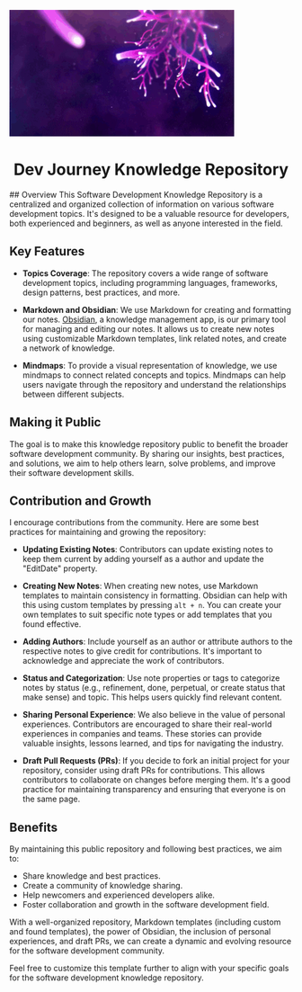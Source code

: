 
![](_Images/2Osh.gif)

<div style="text-align:center;"><h1>Dev Journey Knowledge Repository </h1></div>
## Overview
This Software Development Knowledge Repository is a centralized and organized collection of information on various software development topics. It's designed to be a valuable resource for developers, both experienced and beginners, as well as anyone interested in the field.

## Key Features

- **Topics Coverage**: The repository covers a wide range of software development topics, including programming languages, frameworks, design patterns, best practices, and more.

- **Markdown and Obsidian**: We use Markdown for creating and formatting our notes. [Obsidian](https://obsidian.md/), a knowledge management app, is our primary tool for managing and editing our notes. It allows us to create new notes using customizable Markdown templates, link related notes, and create a network of knowledge.

- **Mindmaps**: To provide a visual representation of knowledge, we use mindmaps to connect related concepts and topics. Mindmaps can help users navigate through the repository and understand the relationships between different subjects.

## Making it Public

The goal is to make this knowledge repository public to benefit the broader software development community. By sharing our insights, best practices, and solutions, we aim to help others learn, solve problems, and improve their software development skills.

## Contribution and Growth

I encourage contributions from the community. Here are some best practices for maintaining and growing the repository:

- **Updating Existing Notes**: Contributors can update existing notes to keep them current by adding yourself as a author and update the "EditDate" property.

- **Creating New Notes**: When creating new notes, use Markdown templates to maintain consistency in formatting. Obsidian can help with this using custom templates by pressing `alt + n`. You can create your own templates to suit specific note types or add templates that you found effective.

- **Adding Authors**: Include yourself as an author or attribute authors to the respective notes to give credit for contributions. It's important to acknowledge and appreciate the work of contributors.

- **Status and Categorization**: Use note properties or tags to categorize notes by status (e.g., refinement, done, perpetual, or create status that make sense) and topic. This helps users quickly find relevant content.

- **Sharing Personal Experience**: We also believe in the value of personal experiences. Contributors are encouraged to share their real-world experiences in companies and teams. These stories can provide valuable insights, lessons learned, and tips for navigating the industry.

- **Draft Pull Requests (PRs)**: If you decide to fork an initial project for your repository, consider using draft PRs for contributions. This allows contributors to collaborate on changes before merging them. It's a good practice for maintaining transparency and ensuring that everyone is on the same page.

## Benefits

By maintaining this public repository and following best practices, we aim to:

- Share knowledge and best practices.
- Create a community of knowledge sharing.
- Help newcomers and experienced developers alike.
- Foster collaboration and growth in the software development field.

With a well-organized repository, Markdown templates (including custom and found templates), the power of Obsidian, the inclusion of personal experiences, and draft PRs, we can create a dynamic and evolving resource for the software development community.

Feel free to customize this template further to align with your specific goals for the software development knowledge repository.


